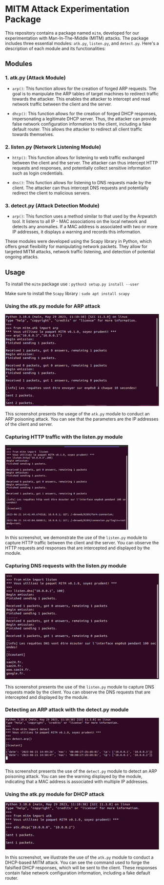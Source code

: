 # MITM Attack Experimentation Package

This repository contains a package named `mitm`, developed for our experimentation with Man-In-The-Middle (MITM) attacks. The package includes three essential modules: `atk.py`, `listen.py`, and `detect.py`. Here's a description of each module and its functionalities:

## Modules

### 1. atk.py (Attack Module)

- `arp()`: This function allows for the creation of forged ARP requests. The goal is to manipulate the ARP tables of target machines to redirect traffic towards the attacker. This enables the attacker to intercept and read network traffic between the client and the server.

- `dhcp()`: This function allows for the creation of forged DHCP responses, impersonating a legitimate DHCP server. Thus, the attacker can provide false network configuration information to the client, including a fake default router. This allows the attacker to redirect all client traffic towards themselves.

### 2. listen.py (Network Listening Module)

- `http()`: This function allows for listening to web traffic exchanged between the client and the server. The attacker can thus intercept HTTP requests and responses, and potentially collect sensitive information such as login credentials.

- `dns()`: This function allows for listening to DNS requests made by the client. The attacker can thus intercept DNS requests and potentially redirect the client to malicious servers.

### 3. detect.py (Attack Detection Module)

- `arp()`: This function uses a method similar to that used by the Arpwatch tool. It listens to all IP - MAC associations on the local network and detects any anomalies. If a MAC address is associated with two or more IP addresses, it displays a warning and records this information.

These modules were developed using the Scapy library in Python, which offers great flexibility for manipulating network packets. They allow for targeted MITM attacks, network traffic listening, and detection of potential ongoing attacks.

## Usage

To install the `mitm` package use : `python3 setup.py install --user`

Make sure to install the `Scapy` library : `sudo apt install scapy`

### Using the atk.py module for ARP attack
![atk](/images/atk1.png)

This screenshot presents the usege of the `atk.py` module to conduct an ARP poisoning attack. You can see that the parameters are the IP addresses of the client and server.

### Capturing HTTP traffic with the listen.py module
![http](/images/http.png)

In this screenshot, we demonstrate the use of the `listen.py` module to capture HTTP traffic between the client and the server. You can observe the HTTP requests and responses that are intercepted and displayed by the module.

### Capturing DNS requests with the listen.py module
![dns](/images/dns.png)

This screenshot presents the use of the `listen.py` module to capture DNS requests made by the client. You can observe the DNS requests that are intercepted and displayed by the module.

### Detecting an ARP attack with the detect.py module
![detect](/images/detect.png)

This screenshot presents the use of the `detect.py` module to detect an ARP poisoning attack. You can see the warning displayed by the module, indicating that a MAC address is associated with multiple IP addresses.

### Using the atk.py module for DHCP attack
![atk2](/images/atk2.png)

In this screenshot, we illustrate the use of the `atk.py` module to conduct a DHCP-based MITM attack. You can see the command used to forge the falsified DHCP responses, which will be sent to the client. These responses contain false network configuration information, including a fake default router.
